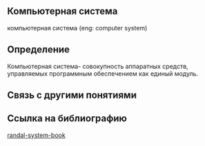 ## Компьютерная система
компьютерная система (eng: computer system) 

## Определение
Компьютерная система- совокупность аппаратных средств, управляемых программным обеспечением как единый модуль.

## Связь с другими понятиями

## Cсылка на библиографию

[randal-system-book](https://github.com/vernikkkkkkkkkkkkkkkkkkk/concept/blob/main/bibliography/memory%20management/randal-system-book.md)

